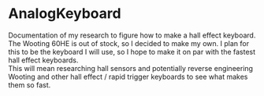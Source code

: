 # AnalogKeyboard

Documentation of my research to figure how to make a hall effect keyboard.
The Wooting 60HE is out of stock, so I decided to make my own.
I plan for this to be the keyboard I will use, so I hope to make it on par with the fastest hall effect keyboards.  <br>
This will mean researching hall sensors and potentially reverse engineering Wooting and other hall effect / rapid trigger keyboards to see what makes them so fast.

